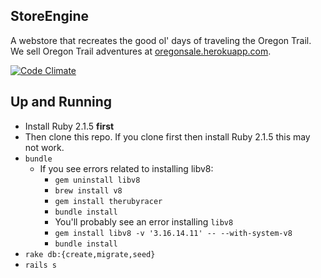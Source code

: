 ## StoreEngine

A webstore that recreates the good ol' days of traveling the Oregon Trail. We sell Oregon Trail adventures at <a href="http://oregonsale.herokuapp.com">oregonsale.herokuapp.com</a>.


[![Code Climate](https://codeclimate.com/github/jmejia/store_engine.png)](https://codeclimate.com/github/jmejia/store_engine)

## Up and Running

* Install Ruby 2.1.5 **first**
* Then clone this repo. If you clone first then install Ruby 2.1.5 this may not work.
* `bundle`
  * If you see errors related to installing libv8:
    * `gem uninstall libv8`
    * `brew install v8`
    * `gem install therubyracer`
    * `bundle install`
    * You'll probably see an error installing `libv8`
    * `gem install libv8 -v '3.16.14.11' -- --with-system-v8`
    * `bundle install`
* `rake db:{create,migrate,seed}`
* `rails s`

